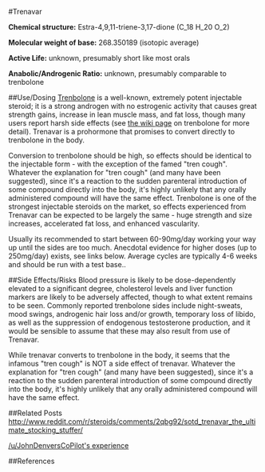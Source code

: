 #Trenavar

**Chemical structure:** Estra-4,9,11-triene-3,17-dione (C_18 H_20 O_2)

**Molecular weight of base:** 268.350189 (isotopic average)

**Active Life:** unknown, presumably short like most orals

**Anabolic/Androgenic Ratio:** unknown, presumably comparable to trenbolone

##Use/Dosing
[Trenbolone](http://www.reddit.com/r/steroids/wiki/trenbolone) is a well-known, extremely potent injectable steroid; it is a strong androgen with no estrogenic activity that causes great strength gains, increase in lean muscle mass, and fat loss, though many users report harsh side effects (see [the wiki page](http://www.reddit.com/r/steroids/wiki/trenbolone) on trenbolone for more detail).  Trenavar is a prohormone that promises to convert directly to trenbolone in the body.  

Conversion to trenbolone should be high, so effects should be identical to the injectable form - with the exception of the famed "tren cough". Whatever the explanation for "tren cough" (and many have been suggested), since it's a reaction to the sudden parenteral introduction of some compound directly into the body, it's highly unlikely that any orally administered compound will have the same effect. Trenbolone is one of the strongest injectable steroids on the market, so effects experienced from Trenavar can be expected to be largely the same - huge strength and size increases, accelerated fat loss, and enhanced vascularity.

Usually its recommended to start between 60-90mg/day working your way up until the sides are too much.  Anecdotal evidence for higher doses (up to 250mg/day) exists, see links below.   Average cycles are typically 4-6 weeks and should be run with a test base..

##Side Effects/Risks
Blood pressure is likely to be dose-dependently elevated to a significant degree, cholesterol levels and liver function markers are likely to be adversely affected, though to what extent remains to be seen. Commonly reported trenbolone sides include night-sweats, mood swings, androgenic hair loss and/or growth, temporary loss of libido, as well as the suppression of endogenous testosterone production, and it would be sensible to assume that these may also result from use of Trenavar.

While trenavar converts to trenbolone in the body, it seems that the infamous "tren cough" is NOT a side effect of trenavar.  Whatever the explanation for "tren cough" (and many have been suggested), since it's a reaction to the sudden parenteral introduction of some compound directly into the body, it's highly unlikely that any orally administered compound will have the same effect. 

##Related Posts
http://www.reddit.com/r/steroids/comments/2qbg92/sotd_trenavar_the_ultimate_stocking_stuffer/

[/u/JohnDenversCoPilot's experience](http://www.reddit.com/r/steroids/comments/2qbg92/sotd_trenavar_the_ultimate_stocking_stuffer/cn4lm30)

##References